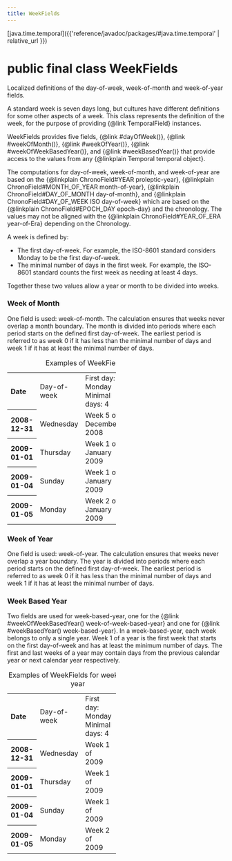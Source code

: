 ```yaml
---
title: WeekFields
---
```


[java.time.temporal]({{'reference/javadoc/packages/#java.time.temporal' | relative_url }})

# public final class WeekFields


Localized definitions of the day-of-week, week-of-month and week-of-year fields.
 <p>
 A standard week is seven days long, but cultures have different definitions for some
 other aspects of a week. This class represents the definition of the week, for the
 purpose of providing {@link TemporalField} instances.
 <p>
 WeekFields provides five fields,
 {@link #dayOfWeek()}, {@link #weekOfMonth()}, {@link #weekOfYear()},
 {@link #weekOfWeekBasedYear()}, and {@link #weekBasedYear()}
 that provide access to the values from any {@linkplain Temporal temporal object}.
 <p>
 The computations for day-of-week, week-of-month, and week-of-year are based
 on the  {@linkplain ChronoField#YEAR proleptic-year},
 {@linkplain ChronoField#MONTH_OF_YEAR month-of-year},
 {@linkplain ChronoField#DAY_OF_MONTH day-of-month}, and
 {@linkplain ChronoField#DAY_OF_WEEK ISO day-of-week} which are based on the
 {@linkplain ChronoField#EPOCH_DAY epoch-day} and the chronology.
 The values may not be aligned with the {@linkplain ChronoField#YEAR_OF_ERA year-of-Era}
 depending on the Chronology.
 <p>A week is defined by:
 <ul>
 <li>The first day-of-week.
 For example, the ISO-8601 standard considers Monday to be the first day-of-week.
 <li>The minimal number of days in the first week.
 For example, the ISO-8601 standard counts the first week as needing at least 4 days.
 </ul>
 Together these two values allow a year or month to be divided into weeks.

 <h3>Week of Month</h3>
 One field is used: week-of-month.
 The calculation ensures that weeks never overlap a month boundary.
 The month is divided into periods where each period starts on the defined first day-of-week.
 The earliest period is referred to as week 0 if it has less than the minimal number of days
 and week 1 if it has at least the minimal number of days.

 <table cellpadding="0" cellspacing="3" border="0" style="text-align: left; width: 50%;">
 <caption>Examples of WeekFields</caption>
 <tr><th>Date</th><td>Day-of-week</td>
  <td>First day: Monday<br>Minimal days: 4</td><td>First day: Monday<br>Minimal days: 5</td></tr>
 <tr><th>2008-12-31</th><td>Wednesday</td>
  <td>Week 5 of December 2008</td><td>Week 5 of December 2008</td></tr>
 <tr><th>2009-01-01</th><td>Thursday</td>
  <td>Week 1 of January 2009</td><td>Week 0 of January 2009</td></tr>
 <tr><th>2009-01-04</th><td>Sunday</td>
  <td>Week 1 of January 2009</td><td>Week 0 of January 2009</td></tr>
 <tr><th>2009-01-05</th><td>Monday</td>
  <td>Week 2 of January 2009</td><td>Week 1 of January 2009</td></tr>
 </table>

 <h3>Week of Year</h3>
 One field is used: week-of-year.
 The calculation ensures that weeks never overlap a year boundary.
 The year is divided into periods where each period starts on the defined first day-of-week.
 The earliest period is referred to as week 0 if it has less than the minimal number of days
 and week 1 if it has at least the minimal number of days.

 <h3>Week Based Year</h3>
 Two fields are used for week-based-year, one for the
 {@link #weekOfWeekBasedYear() week-of-week-based-year} and one for
 {@link #weekBasedYear() week-based-year}.  In a week-based-year, each week
 belongs to only a single year.  Week 1 of a year is the first week that
 starts on the first day-of-week and has at least the minimum number of days.
 The first and last weeks of a year may contain days from the
 previous calendar year or next calendar year respectively.

 <table cellpadding="0" cellspacing="3" border="0" style="text-align: left; width: 50%;">
 <caption>Examples of WeekFields for week-based-year</caption>
 <tr><th>Date</th><td>Day-of-week</td>
  <td>First day: Monday<br>Minimal days: 4</td><td>First day: Monday<br>Minimal days: 5</td></tr>
 <tr><th>2008-12-31</th><td>Wednesday</td>
  <td>Week 1 of 2009</td><td>Week 53 of 2008</td></tr>
 <tr><th>2009-01-01</th><td>Thursday</td>
  <td>Week 1 of 2009</td><td>Week 53 of 2008</td></tr>
 <tr><th>2009-01-04</th><td>Sunday</td>
  <td>Week 1 of 2009</td><td>Week 53 of 2008</td></tr>
 <tr><th>2009-01-05</th><td>Monday</td>
  <td>Week 2 of 2009</td><td>Week 1 of 2009</td></tr>
 </table>